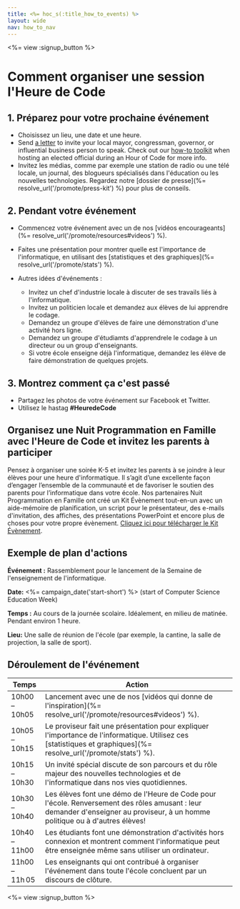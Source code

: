 ```yaml
---
title: <%= hoc_s(:title_how_to_events) %>
layout: wide
nav: how_to_nav
---
```

<%= view :signup_button %>

# Comment organiser une session l'Heure de Code

## 1. Préparez pour votre prochaine événement

- Choisissez un lieu, une date et une heure.
- Send [a letter](https://hourofcode.com/promote/resources#sample-emails) to invite your local mayor, congressman, governor, or influential business person to speak. Check out our [how-to toolkit](%=localized_file('/files/elected-official.pdf')%) when hosting an elected official during an Hour of Code for more info.
- Invitez les médias, comme par exemple une station de radio ou une télé locale, un journal, des blogueurs spécialisés dans l'éducation ou les nouvelles technologies. Regardez notre [dossier de presse](%= resolve_url('/promote/press-kit') %) pour plus de conseils.

## 2. Pendant votre événement

- Commencez votre événement avec un de nos [vidéos encourageants](%= resolve_url('/promote/resources#videos') %).
- Faites une présentation pour montrer quelle est l'importance de l'informatique, en utilisant des [statistiques et des graphiques](%= resolve_url('/promote/stats') %).   
      
    
- Autres idées d'événements : 
    - Invitez un chef d'industrie locale à discuter de ses travails liés à l'informatique.
    - Invitez un politicien locale et demandez aux élèves de lui apprendre le codage.
    - Demandez un groupe d'élèves de faire une démonstration d'une activité hors ligne.
    - Demandez un groupe d'étudiamts d'apprendrele le codage à un directeur ou un group d'enseignants.
    - Si votre école enseigne déjà l'informatique, demandez les élève de faire démonstration de quelques projets.

## 3. Montrez comment ça c'est passé

- Partagez les photos de votre événement sur Facebook et Twitter. 
- Utilisez le hastag **#HeuredeCode**

## Organisez une Nuit Programmation en Famille avec l'Heure de Code et invitez les parents à participer

Pensez à organiser une soirée K-5 et invitez les parents à se joindre à leur élèves pour une heure d'informatique. Il s’agit d’une excellente façon d’engager l’ensemble de la communauté et de favoriser le soutien des parents pour l’informatique dans votre école. Nos partenaires Nuit Programmation en Famille ont créé un Kit Évènement tout-en-un avec un aide-mémoire de planification, un script pour le présentateur, des e-mails d'invitation, des affiches, des présentations PowerPoint et encore plus de choses pour votre propre évènement. [Cliquez ici pour télécharger le Kit Évènement](http://www.familycodenight.org/DownloadCodeDotOrg.html).

## Exemple de plan d'actions

**Événement :** Rassemblement pour le lancement de la Semaine de l'enseignement de l'informatique.

**Date:** <%= campaign_date('start-short') %> (start of Computer Science Education Week)

**Temps :** Au cours de la journée scolaire. Idéalement, en milieu de matinée. Pendant environ 1 heure.

**Lieu:** Une salle de réunion de l'école (par exemple, la cantine, la salle de projection, la salle de sport).   
  


## Déroulement de l'événement

| Temps          | Action                                                                                                                                                                        |
| -------------- | ----------------------------------------------------------------------------------------------------------------------------------------------------------------------------- |
| 10h00 – 10h05  | Lancement avec une de nos [vidéos qui donne de l'inspiration](%= resolve_url('/promote/resources#videos') %).                                                                 |
| 10h05 – 10h15  | Le proviseur fait une présentation pour expliquer l'importance de l'informatique. Utilisez ces [statistiques et graphiques](%= resolve_url('/promote/stats') %).              |
| 10h15 – 10h30  | Un invité spécial discute de son parcours et du rôle majeur des nouvelles technologies et de l'informatique dans nos vies quotidiennes.                                       |
| 10h30 – 10h40  | Les élèves font une démo de l'Heure de Code pour l'école. Renversement des rôles amusant : leur demander d'enseigner au proviseur, à un homme politique ou à d'autres élèves! |
| 10h40 – 11h00  | Les étudiants font une démonstration d'activités hors connexion et montrent comment l'informatique peut être enseignée même sans utiliser un ordinateur.                      |
| 11h00 – 11h 05 | Les enseignants qui ont contribué à organiser l'événement dans toute l'école concluent par un discours de clôture.                                                            |

<%= view :signup_button %>